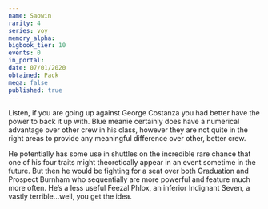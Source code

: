 ```yaml
---
name: Saowin
rarity: 4
series: voy
memory_alpha:
bigbook_tier: 10
events: 0
in_portal:
date: 07/01/2020
obtained: Pack
mega: false
published: true
---
```


Listen, if you are going up against George Costanza you had better have the power to back it up with. Blue meanie certainly does have a numerical advantage over other crew in his class, however they are not quite in the right areas to provide any meaningful difference over other, better crew.

He potentially has some use in shuttles on the incredible rare chance that one of his four traits might theoretically appear in an event sometime in the future. But then he would be fighting for a seat over both Graduation and Prospect Burnham who sequentially are more powerful and feature much more often. He’s a less useful Feezal Phlox, an inferior Indignant Seven, a vastly terrible...well, you get the idea.
